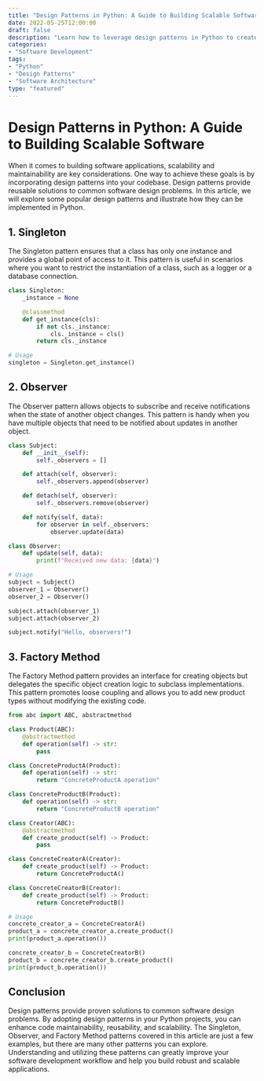 ```yaml
--- 
title: "Design Patterns in Python: A Guide to Building Scalable Software"
date: 2022-05-25T12:00:00
draft: false
description: "Learn how to leverage design patterns in Python to create scalable and maintainable software applications."
categories:
- "Software Development"
tags:
- "Python"
- "Design Patterns"
- "Software Architecture"
type: "featured"
---
```


# Design Patterns in Python: A Guide to Building Scalable Software

When it comes to building software applications, scalability and maintainability are key considerations. One way to achieve these goals is by incorporating design patterns into your codebase. Design patterns provide reusable solutions to common software design problems. In this article, we will explore some popular design patterns and illustrate how they can be implemented in Python.

## 1. Singleton

The Singleton pattern ensures that a class has only one instance and provides a global point of access to it. This pattern is useful in scenarios where you want to restrict the instantiation of a class, such as a logger or a database connection.

```python
class Singleton:
    _instance = None

    @classmethod
    def get_instance(cls):
        if not cls._instance:
            cls._instance = cls()
        return cls._instance

# Usage
singleton = Singleton.get_instance()
```

## 2. Observer

The Observer pattern allows objects to subscribe and receive notifications when the state of another object changes. This pattern is handy when you have multiple objects that need to be notified about updates in another object.

```python
class Subject:
    def __init__(self):
        self._observers = []

    def attach(self, observer):
        self._observers.append(observer)

    def detach(self, observer):
        self._observers.remove(observer)

    def notify(self, data):
        for observer in self._observers:
            observer.update(data)

class Observer:
    def update(self, data):
        print(f"Received new data: {data}")

# Usage
subject = Subject()
observer_1 = Observer()
observer_2 = Observer()

subject.attach(observer_1)
subject.attach(observer_2)

subject.notify("Hello, observers!")
```

## 3. Factory Method

The Factory Method pattern provides an interface for creating objects but delegates the specific object creation logic to subclass implementations. This pattern promotes loose coupling and allows you to add new product types without modifying the existing code.

```python
from abc import ABC, abstractmethod

class Product(ABC):
    @abstractmethod
    def operation(self) -> str:
        pass

class ConcreteProductA(Product):
    def operation(self) -> str:
        return "ConcreteProductA operation"

class ConcreteProductB(Product):
    def operation(self) -> str:
        return "ConcreteProductB operation"

class Creator(ABC):
    @abstractmethod
    def create_product(self) -> Product:
        pass

class ConcreteCreatorA(Creator):
    def create_product(self) -> Product:
        return ConcreteProductA()

class ConcreteCreatorB(Creator):
    def create_product(self) -> Product:
        return ConcreteProductB()

# Usage
concrete_creator_a = ConcreteCreatorA()
product_a = concrete_creator_a.create_product()
print(product_a.operation())

concrete_creator_b = ConcreteCreatorB()
product_b = concrete_creator_b.create_product()
print(product_b.operation())
```

## Conclusion

Design patterns provide proven solutions to common software design problems. By adopting design patterns in your Python projects, you can enhance code maintainability, reusability, and scalability. The Singleton, Observer, and Factory Method patterns covered in this article are just a few examples, but there are many other patterns you can explore. Understanding and utilizing these patterns can greatly improve your software development workflow and help you build robust and scalable applications.
